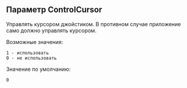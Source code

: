 ## Параметр ControlCursor ##

Управлять курсором джойстиком. В противном случае приложение само должно управлять курсором.

Возможные значения:
```
1 - использовать
0 - не использовать
```

Значение по умолчанию:
```
0
```